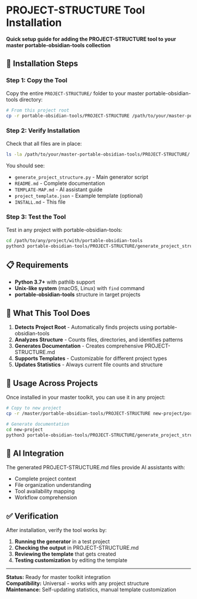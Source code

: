 # PROJECT-STRUCTURE Tool Installation

**Quick setup guide for adding the PROJECT-STRUCTURE tool to your master portable-obsidian-tools collection**

## 🚀 Installation Steps

### Step 1: Copy the Tool
Copy the entire `PROJECT-STRUCTURE/` folder to your master portable-obsidian-tools directory:

```bash
# From this project root
cp -r portable-obsidian-tools/PROJECT-STRUCTURE /path/to/your/master-portable-obsidian-tools/
```

### Step 2: Verify Installation
Check that all files are in place:

```bash
ls -la /path/to/your/master-portable-obsidian-tools/PROJECT-STRUCTURE/
```

You should see:
- `generate_project_structure.py` - Main generator script
- `README.md` - Complete documentation
- `TEMPLATE-MAP.md` - AI assistant guide
- `project_template.json` - Example template (optional)
- `INSTALL.md` - This file

### Step 3: Test the Tool
Test in any project with portable-obsidian-tools:

```bash
cd /path/to/any/project/with/portable-obsidian-tools
python3 portable-obsidian-tools/PROJECT-STRUCTURE/generate_project_structure.py
```

## 📋 Requirements

- **Python 3.7+** with pathlib support
- **Unix-like system** (macOS, Linux) with `find` command
- **portable-obsidian-tools** structure in target projects

## 🔧 What This Tool Does

1. **Detects Project Root** - Automatically finds projects using portable-obsidian-tools
2. **Analyzes Structure** - Counts files, directories, and identifies patterns
3. **Generates Documentation** - Creates comprehensive PROJECT-STRUCTURE.md
4. **Supports Templates** - Customizable for different project types
5. **Updates Statistics** - Always current file counts and structure

## 🎯 Usage Across Projects

Once installed in your master toolkit, you can use it in any project:

```bash
# Copy to new project
cp -r /master/portable-obsidian-tools/PROJECT-STRUCTURE new-project/portable-obsidian-tools/

# Generate documentation
cd new-project
python3 portable-obsidian-tools/PROJECT-STRUCTURE/generate_project_structure.py
```

## 🤖 AI Integration

The generated PROJECT-STRUCTURE.md files provide AI assistants with:
- Complete project context
- File organization understanding
- Tool availability mapping
- Workflow comprehension

## ✅ Verification

After installation, verify the tool works by:

1. **Running the generator** in a test project
2. **Checking the output** in PROJECT-STRUCTURE.md
3. **Reviewing the template** that gets created
4. **Testing customization** by editing the template

---

**Status:** Ready for master toolkit integration  
**Compatibility:** Universal - works with any project structure  
**Maintenance:** Self-updating statistics, manual template customization 